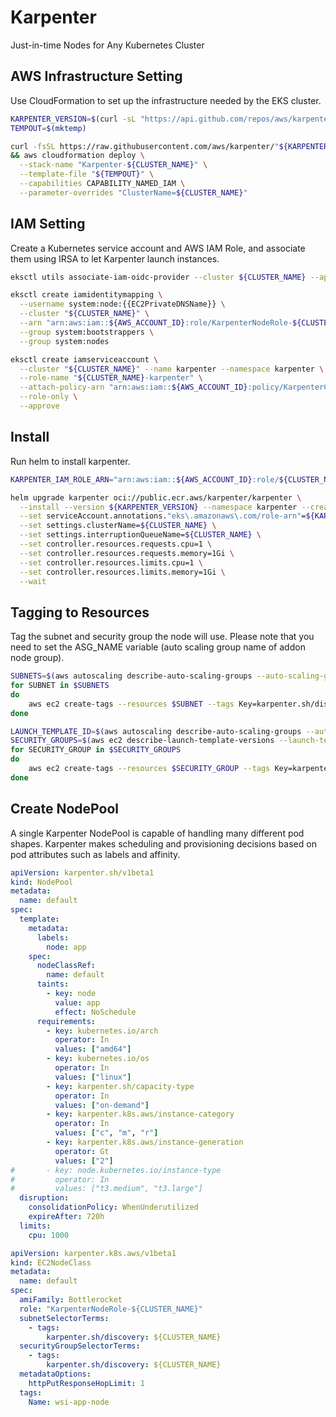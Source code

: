 # Karpenter
Just-in-time Nodes for Any Kubernetes Cluster
## AWS Infrastructure Setting
Use CloudFormation to set up the infrastructure needed by the EKS cluster. 
``` bash
KARPENTER_VERSION=$(curl -sL "https://api.github.com/repos/aws/karpenter/releases/latest" | jq -r ".tag_name")
TEMPOUT=$(mktemp)

curl -fsSL https://raw.githubusercontent.com/aws/karpenter/"${KARPENTER_VERSION}"/website/content/en/preview/getting-started/getting-started-with-karpenter/cloudformation.yaml  > $TEMPOUT \
&& aws cloudformation deploy \
  --stack-name "Karpenter-${CLUSTER_NAME}" \
  --template-file "${TEMPOUT}" \
  --capabilities CAPABILITY_NAMED_IAM \
  --parameter-overrides "ClusterName=${CLUSTER_NAME}"
```
## IAM Setting
Create a Kubernetes service account and AWS IAM Role, and associate them using IRSA to let Karpenter launch instances.
``` bash
eksctl utils associate-iam-oidc-provider --cluster ${CLUSTER_NAME} --approve

eksctl create iamidentitymapping \
  --username system:node:{{EC2PrivateDNSName}} \
  --cluster "${CLUSTER_NAME}" \
  --arn "arn:aws:iam::${AWS_ACCOUNT_ID}:role/KarpenterNodeRole-${CLUSTER_NAME}" \
  --group system:bootstrappers \
  --group system:nodes

eksctl create iamserviceaccount \
  --cluster "${CLUSTER_NAME}" --name karpenter --namespace karpenter \
  --role-name "${CLUSTER_NAME}-karpenter" \
  --attach-policy-arn "arn:aws:iam::${AWS_ACCOUNT_ID}:policy/KarpenterControllerPolicy-${CLUSTER_NAME}" \
  --role-only \
  --approve
```
## Install
Run helm to install karpenter.
``` bash
KARPENTER_IAM_ROLE_ARN="arn:aws:iam::${AWS_ACCOUNT_ID}:role/${CLUSTER_NAME}-karpenter"

helm upgrade karpenter oci://public.ecr.aws/karpenter/karpenter \
  --install --version ${KARPENTER_VERSION} --namespace karpenter --create-namespace \
  --set serviceAccount.annotations."eks\.amazonaws\.com/role-arn"=${KARPENTER_IAM_ROLE_ARN} \
  --set settings.clusterName=${CLUSTER_NAME} \
  --set settings.interruptionQueueName=${CLUSTER_NAME} \
  --set controller.resources.requests.cpu=1 \
  --set controller.resources.requests.memory=1Gi \
  --set controller.resources.limits.cpu=1 \
  --set controller.resources.limits.memory=1Gi \
  --wait
```
## Tagging to Resources
Tag the subnet and security group the node will use. Please note that you need to set the ASG_NAME variable (auto scaling group name of addon node group).
``` bash
SUBNETS=$(aws autoscaling describe-auto-scaling-groups --auto-scaling-group-names $ASG_NAME --query 'AutoScalingGroups[0].VPCZoneIdentifier' --output text | tr ',' '\n')
for SUBNET in $SUBNETS
do
	aws ec2 create-tags --resources $SUBNET --tags Key=karpenter.sh/discovery,Value=${CLUSTER_NAME}
done

LAUNCH_TEMPLATE_ID=$(aws autoscaling describe-auto-scaling-groups --auto-scaling-group-names $ASG_NAME --query 'AutoScalingGroups[0].MixedInstancesPolicy.LaunchTemplate.LaunchTemplateSpecification.LaunchTemplateId' --output text)
SECURITY_GROUPS=$(aws ec2 describe-launch-template-versions --launch-template-id $LAUNCH_TEMPLATE_ID --versions $Latest --query 'LaunchTemplateVersions[0].LaunchTemplateData.SecurityGroupIds' --output text)
for SECURITY_GROUP in $SECURITY_GROUPS
do
	aws ec2 create-tags --resources $SECURITY_GROUP --tags Key=karpenter.sh/discovery,Value=${CLUSTER_NAME}
done
```
## Create NodePool
A single Karpenter NodePool is capable of handling many different pod shapes. Karpenter makes scheduling and provisioning decisions based on pod attributes such as labels and affinity.
``` yaml title="nodepool.yaml"
apiVersion: karpenter.sh/v1beta1
kind: NodePool
metadata:
  name: default
spec:
  template:
    metadata:
      labels:
        node: app
    spec:
      nodeClassRef:
        name: default
      taints:
        - key: node
          value: app
          effect: NoSchedule
      requirements:
        - key: kubernetes.io/arch
          operator: In
          values: ["amd64"]
        - key: kubernetes.io/os
          operator: In
          values: ["linux"]
        - key: karpenter.sh/capacity-type
          operator: In
          values: ["on-demand"]
        - key: karpenter.k8s.aws/instance-category
          operator: In
          values: ["c", "m", "r"]
        - key: karpenter.k8s.aws/instance-generation
          operator: Gt
          values: ["2"]
#       - key: node.kubernetes.io/instance-type
#         operator: In
#         values: ["t3.medium", "t3.large"]
  disruption:
    consolidationPolicy: WhenUnderutilized
    expireAfter: 720h
  limits:
    cpu: 1000
```
``` yaml title="nodeclass.yaml"
apiVersion: karpenter.k8s.aws/v1beta1
kind: EC2NodeClass
metadata:
  name: default
spec:
  amiFamily: Bottlerocket
  role: "KarpenterNodeRole-${CLUSTER_NAME}"
  subnetSelectorTerms:
    - tags:
        karpenter.sh/discovery: ${CLUSTER_NAME}
  securityGroupSelectorTerms:
    - tags:
        karpenter.sh/discovery: ${CLUSTER_NAME}
  metadataOptions:
    httpPutResponseHopLimit: 1
  tags:
    Name: wsi-app-node
```